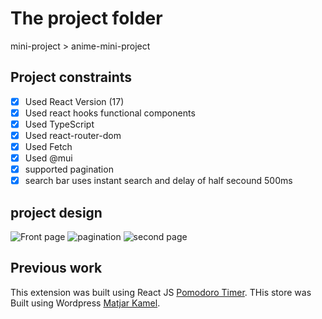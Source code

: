 # The project folder
mini-project > anime-mini-project

## Project constraints
- [x] Used React Version (17)
- [x] Used react hooks functional components
- [x] Used TypeScript
- [x] Used react-router-dom
- [x] Used Fetch 
- [x] Used @mui 
- [x] supported pagination
- [x] search bar uses instant search and delay of half secound 500ms

## project design
![Front page](https://i.imgur.com/uHkzlcz.png)
![pagination ](https://i.imgur.com/7m3B19O.png)
![second page](https://i.imgur.com/Jx4L4aW.png)


## Previous work 
This extension was built using React JS [Pomodoro Timer](https://microsoftedge.microsoft.com/addons/detail/pomodor-timer/nodhlmmclikbcaionpcjjeimigdigclb).
 THis store was Built using Wordpress [Matjar Kamel](https://pages.github.com/).
